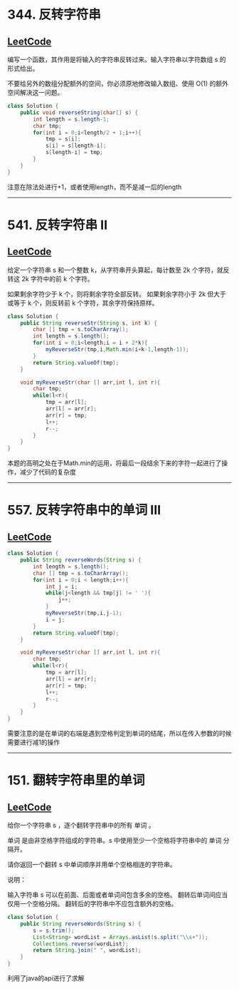 # 344. 反转字符串

## [LeetCode](https://leetcode-cn.com/problems/reverse-string/)

编写一个函数，其作用是将输入的字符串反转过来。输入字符串以字符数组 s 的形式给出。

不要给另外的数组分配额外的空间，你必须原地修改输入数组、使用 O(1) 的额外空间解决这一问题。

```java
class Solution {
    public void reverseString(char[] s) {
        int length = s.length-1;
        char tmp;
        for(int i = 0;i<length/2 + 1;i++){
            tmp = s[i];
            s[i] = s[length-i];
            s[length-i] = tmp;
        }
    }
}
```

注意在除法处进行+1，或者使用length，而不是减一后的length

---

# 541. 反转字符串 II

## [LeetCode](https://leetcode-cn.com/problems/reverse-string-ii/)

给定一个字符串 s 和一个整数 k，从字符串开头算起，每计数至 2k 个字符，就反转这 2k 字符中的前 k 个字符。

如果剩余字符少于 k 个，则将剩余字符全部反转。
如果剩余字符小于 2k 但大于或等于 k 个，则反转前 k 个字符，其余字符保持原样。

```java
class Solution {
    public String reverseStr(String s, int k) {
        char [] tmp = s.toCharArray();
        int length = s.length();
        for(int i = 0;i<length;i = i + 2*k){
            myReverseStr(tmp,i,Math.min(i+k-1,length-1));
        }
        return String.valueOf(tmp);
    }

    void myReverseStr(char [] arr,int l, int r){
        char tmp;
        while(l<r){
            tmp = arr[l];
            arr[l] = arr[r];
            arr[r] = tmp;
            l++;
            r--;
        }
    }
}
```

本题的高明之处在于Math.min的运用，将最后一段结余下来的字符一起进行了操作，减少了代码的复杂度

---

# 557. 反转字符串中的单词 III

## [LeetCode](https://leetcode-cn.com/problems/reverse-words-in-a-string-iii/)

```java
class Solution {
    public String reverseWords(String s) {
        int length = s.length();
        char [] tmp = s.toCharArray();
        for(int i = 0;i < length;i++){
            int j = i;
            while(j<length && tmp[j] != ' '){
                j++;
            }
            myReverseStr(tmp,i,j-1);
            i = j;
        }
        return String.valueOf(tmp);
    }

    void myReverseStr(char [] arr,int l, int r){
        char tmp;
        while(l<r){
            tmp = arr[l];
            arr[l] = arr[r];
            arr[r] = tmp;
            l++;
            r--;
        }
    }
}
```

需要注意的是在单词的右端是遇到空格判定到单词的结尾，所以在传入参数的时候需要进行减1的操作

---

# 151. 翻转字符串里的单词

## [LeetCode](https://leetcode-cn.com/problems/reverse-words-in-a-string/)

给你一个字符串 s ，逐个翻转字符串中的所有 单词 。

单词 是由非空格字符组成的字符串。s 中使用至少一个空格将字符串中的 单词 分隔开。

请你返回一个翻转 s 中单词顺序并用单个空格相连的字符串。

说明：

输入字符串 s 可以在前面、后面或者单词间包含多余的空格。
翻转后单词间应当仅用一个空格分隔。
翻转后的字符串中不应包含额外的空格。

```java
class Solution {
    public String reverseWords(String s) {
        s = s.trim();
        List<String> wordList = Arrays.asList(s.split("\\s+"));
        Collections.reverse(wordList);
        return String.join(" ", wordList);
    }
}
```

利用了java的api进行了求解